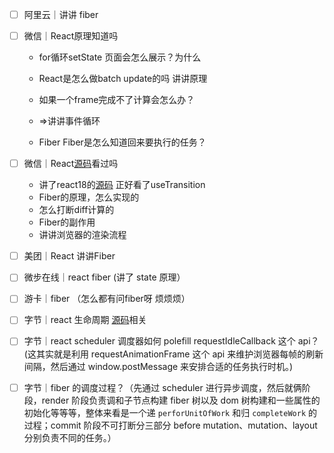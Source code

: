 - [ ] 阿里云｜讲讲 fiber

- [ ] 微信｜React原理知道吗    

  - for循环setState 页面会怎么展示？为什么 

  - React是怎么做batch update的吗 讲讲原理 

  - 如果一个frame完成不了计算会怎么办？ 

  - ⇒讲讲事件循环 

  - Fiber Fiber是怎么知道回来要执行的任务？

- [ ] 微信｜React[源码](https://www.nowcoder.com/jump/super-jump/word?word=源码)看过吗

  - 讲了react18的[源码](https://www.nowcoder.com/jump/super-jump/word?word=源码) 正好看了useTransition
  - Fiber的原理，怎么实现的
  - 怎么打断diff计算的
  - Fiber的副作用
  - 讲讲浏览器的渲染流程

- [ ] 美团｜React 讲讲Fiber

- [ ] 微步在线｜react fiber (讲了 state 原理）

- [ ] 游卡｜fiber （怎么都有问fiber呀 烦烦烦）

- [ ] 字节｜react 生命周期 [源码](https://www.nowcoder.com/jump/super-jump/word?word=源码)相关

- [ ] 字节｜react scheduler 调度器如何 polefill requestIdleCallback 这个 api？ (这其实就是利用 requestAnimationFrame 这个 api 来维护浏览器每帧的刷新间隔，然后通过 window.postMessage 来安排合适的任务执行时机。) 

- [ ] 字节｜fiber 的调度过程？（先通过 scheduler 进行异步调度，然后就俩阶段，render 阶段负责调和子节点构建 fiber 树以及 dom 树构建和一些属性的初始化等等等，整体来看是一个递 `perforUnitOfWork` 和归 `completeWork` 的过程；commit 阶段不可打断分三部分 before mutation、mutation、layout分别负责不同的任务。）